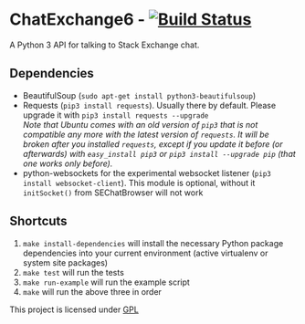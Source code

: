 ChatExchange6 - [![Build Status](https://travis-ci.org/ByteCommander/ChatExchange3.svg)](https://travis-ci.org/ByteCommander/ChatExchange3)
============



A Python 3 API for talking to Stack Exchange chat.

## Dependencies

 - BeautifulSoup (`sudo apt-get install python3-beautifulsoup`)
 - Requests (`pip3 install requests`). Usually there by default. Please upgrade it with `pip3 install requests --upgrade`  
   *Note that Ubuntu comes with an old version of `pip3` that is not compatible any more with the latest version of `requests`. It will be broken after you installed `requests`, except if you update it before (or afterwards) with `easy_install pip3` or `pip3 install --upgrade pip` (that one works only before).*
 - python-websockets for the experimental websocket listener (`pip3 install websocket-client`). This module is optional, without it `initSocket()` from SEChatBrowser will not work

## Shortcuts

1. `make install-dependencies` will install the necessary Python package dependencies into your current environment (active virtualenv or system site packages)
2. `make test` will run the tests
3. `make run-example` will run the example script
4. `make` will run the above three in order


This project is licensed under [GPL](https://www.gnu.org/copyleft/gpl.html)
